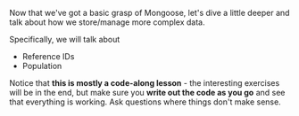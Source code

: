 
Now that we've got a basic grasp of Mongoose, let's dive a little deeper and talk about how we store/manage more complex data.

  

Specifically, we will talk about

-   Reference IDs
-   Population

  

Notice that **this is mostly a code-along lesson** - the interesting exercises will be in the end, but make sure you **write out the code as you go** and see that everything is working. Ask questions where things don't make sense.
